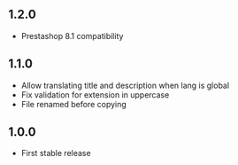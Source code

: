 ## 1.2.0

- Prestashop 8.1 compatibility

## 1.1.0

- Allow translating title and description when lang is global
- Fix validation for extension in uppercase
- File renamed before copying

## 1.0.0

- First stable release